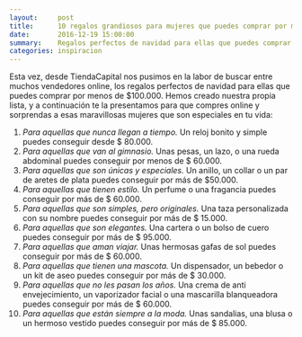 ```yaml
---
layout:     post
title:     	10 regalos grandiosos para mujeres que puedes comprar por menos de $ 100.000
date:       2016-12-19 15:00:00
summary:    Regalos perfectos de navidad para ellas que puedes comprar por menos de $100.00
categories: inspiracion
---
```


Esta vez, desde TiendaCapital nos pusimos en la labor de buscar entre muchos vendedores online, los regalos perfectos de navidad para ellas que puedes comprar por menos de $100.000. Hemos creado nuestra propia lista, y a continuación te la presentamos para que compres online y sorprendas a esas maravillosas mujeres que son especiales en tu vida:

1. *Para aquellas que nunca llegan a tiempo.* Un reloj bonito y simple puedes conseguir desde $ 80.000.
2. *Para aquellas que van al gimnasio.* Unas pesas, un lazo, o una rueda abdominal puedes conseguir por menos de $ 60.000.
3. *Para aquellas que son únicas y especiales.* Un anillo, un collar o un par de aretes de plata puedes conseguir por más de $50.000.
4. *Para aquellas que tienen estilo.* Un perfume o una fragancia puedes conseguir por más de $ 60.000.
5. *Para aquellas que son simples, pero originales.* Una taza personalizada con su nombre puedes conseguir por más de $ 15.000.
6. *Para aquellas que son elegantes.* Una cartera o un bolso de cuero puedes conseguir por más de $ 95.000.
7. *Para aquellas que aman viajar.* Unas hermosas gafas de sol puedes conseguir por más de $ 60.000.
8. *Para aquellas que tienen una mascota.* Un dispensador, un bebedor o un kit de aseo puedes conseguir por más de $ 30.000.
9. *Para aquellas que no les pasan los años.* Una crema de anti envejecimiento, un vaporizador facial o una mascarilla blanqueadora puedes conseguir por más de $ 60.000.
10. *Para aquellas que están siempre a la moda.* Unas sandalias, una blusa o un hermoso vestido puedes conseguir por más de $ 85.000.